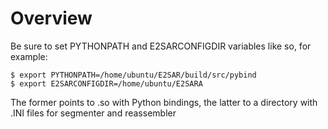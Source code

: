 # Overview

Be sure to set PYTHONPATH and E2SARCONFIGDIR variables like so, for example:
```
$ export PYTHONPATH=/home/ubuntu/E2SAR/build/src/pybind
$ export E2SARCONFIGDIR=/home/ubuntu/E2SARA
```
The former points to .so with Python bindings, the latter to a directory with .INI files for segmenter and reassembler
